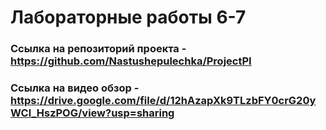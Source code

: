 # Лабораторные работы 6-7

### Ссылка на репозиторий проекта - https://github.com/Nastushepulechka/ProjectPI
### Ссылка на видео обзор - https://drive.google.com/file/d/12hAzapXk9TLzbFY0crG20yWCl_HszPOG/view?usp=sharing 
